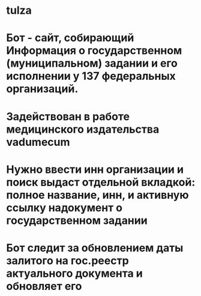 # tulza
# Бот - сайт, собирающий Информация о государственном (муниципальном) задании и его исполнении у 137 федеральных организаций. 
# Задействован в работе медицинского издательства vadumecum
# Нужно ввести инн организации и поиск выдаст отдельной вкладкой: полное название, инн, и активную ссылку надокумент о государственном задании
# Бот следит за обновлением даты залитого на гос.реестр актуального документа и обновляет его 
